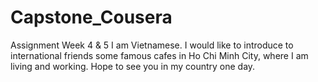 # Capstone_Cousera
Assignment Week  4 &amp; 5
I am Vietnamese. I would like to introduce to international friends some famous cafes in Ho Chi Minh City, where I am living and working. Hope to see you in my country one day.
